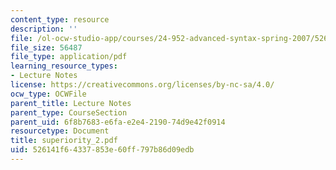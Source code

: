 ```yaml
---
content_type: resource
description: ''
file: /ol-ocw-studio-app/courses/24-952-advanced-syntax-spring-2007/526141f64337853e60ff797b86d09edb_superiority_2.pdf
file_size: 56487
file_type: application/pdf
learning_resource_types:
- Lecture Notes
license: https://creativecommons.org/licenses/by-nc-sa/4.0/
ocw_type: OCWFile
parent_title: Lecture Notes
parent_type: CourseSection
parent_uid: 6f8b7683-e6fa-e2e4-2190-74d9e42f0914
resourcetype: Document
title: superiority_2.pdf
uid: 526141f6-4337-853e-60ff-797b86d09edb
---
```

